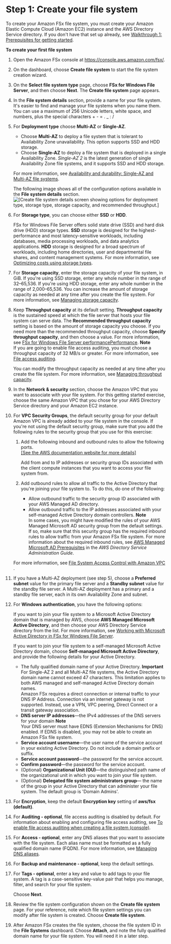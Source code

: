 # Step 1: Create your file system<a name="getting-started-step1"></a>

To create your Amazon FSx file system, you must create your Amazon Elastic Compute Cloud \(Amazon EC2\) instance and the AWS Directory Service directory\. If you don't have that set up already, see [Walkthrough 1: Prerequisites for getting started](walkthrough01-prereqs.md)\.

**To create your first file system**

1. Open the Amazon FSx console at [https://console\.aws\.amazon\.com/fsx/](https://console.aws.amazon.com/fsx/)\.

1. On the dashboard, choose **Create file system** to start the file system creation wizard\.

1. On the **Select file system type** page, choose **FSx for Windows File Server**, and then choose **Next**\. The **Create file system** page appears\.

1. In the **File system details** section, provide a name for your file system\. It's easier to find and manage your file systems when you name them\. You can use a maximum of 256 Unicode letters, white space, and numbers, plus the special characters \+ \- = \. \_ : /

1. For **Deployment type** choose **Multi\-AZ** or **Single\-AZ**\. 
   + Choose **Multi\-AZ** to deploy a file system that is tolerant to Availability Zone unavailability\. This option supports SSD and HDD storage\. 
   + Choose **Single\-AZ** to deploy a file system that is deployed in a single Availability Zone\. *Single\-AZ 2* is the latest generation of single Availability Zone file systems, and it supports SSD and HDD storage\.

   For more information, see [Availability and durability: Single\-AZ and Multi\-AZ file systems](high-availability-multiAZ.md)\.

   The following image shows all of the configuration options available in the **File system details** section\.   
![\[Create file system details screen showing options for deployment type, storage type, storage capacity, and recommended throughput.\]](http://docs.aws.amazon.com/fsx/latest/WindowsGuide/images/CreateFSxWindow-details.png)

1. For **Storage type**, you can choose either **SSD** or **HDD**\. 

   FSx for Windows File Server offers solid state drive \(SSD\) and hard disk drive \(HDD\) storage types\. **SSD** storage is designed for the highest\-performance and most latency\-sensitive workloads, including databases, media processing workloads, and data analytics applications\. **HDD** storage is designed for a broad spectrum of workloads, including home directories, user and departmental file shares, and content management systems\. For more information, see [Optimizing costs using storage types](optimize-fsx-costs.md#storage-type-options)\.

1. For **Storage capacity**, enter the storage capacity of your file system, in GiB\. If you're using SSD storage, enter any whole number in the range of 32–65,536\. If you're using HDD storage, enter any whole number in the range of 2,000–65,536\. You can increase the amount of storage capacity as needed at any time after you create the file system\. For more information, see [Managing storage capacity](managing-storage-capacity.md)\.

1. Keep **Throughput capacity** at its default setting\. **Throughput capacity** is the sustained speed at which the file server that hosts your file system can serve data\. The **Recommended throughput capacity** setting is based on the amount of storage capacity you choose\. If you need more than the recommended throughput capacity, choose **Specify throughput capacity**, and then choose a value\. For more information, see [FSx for Windows File Server performancePerformance](performance.md)\. 
**Note**  
If you are going to enable file access auditing, you must choose a throughput capacity of 32 MB/s or greater\. For more information, see [File access auditing](file-access-auditing.md)\.

   You can modify the throughput capacity as needed at any time after you create the file system\. For more information, see [Managing throughput capacity](managing-throughput-capacity.md)\.

1. In the **Network & security** section, choose the Amazon VPC that you want to associate with your file system\. For this getting started exercise, choose the same Amazon VPC that you chose for your AWS Directory Service directory and your Amazon EC2 instance\.

1. <a name="security_group_setup"></a>For **VPC Security Groups**, the default security group for your default Amazon VPC is already added to your file system in the console\. If you're not using the default security group, make sure that you add the following rules to the security group that you use for this exercise:

   1. Add the following inbound and outbound rules to allow the following ports\.    
[\[See the AWS documentation website for more details\]](http://docs.aws.amazon.com/fsx/latest/WindowsGuide/getting-started-step1.html)

      Add from and to IP addresses or security group IDs associated with the client compute instances that you want to access your file system from\.

   1. Add outbound rules to allow all traffic to the Active Directory that you're joining your file system to\. To do this, do one of the following:
      + Allow outbound traffic to the security group ID associated with your AWS Managed AD directory\. 
      + Allow outbound traffic to the IP addresses associated with your self\-managed Active Directory domain controllers\. 
**Note**  
In some cases, you might have modified the rules of your AWS Managed Microsoft AD security group from the default settings\. If so, make sure that this security group has the required inbound rules to allow traffic from your Amazon FSx file system\. For more information about the required inbound rules, see [AWS Managed Microsoft AD Prerequisites](https://docs.aws.amazon.com/directoryservice/latest/admin-guide/ms_ad_getting_started_prereqs.html) in the *AWS Directory Service Administration Guide*\.

   For more information, see [ File System Access Control with Amazon VPC ](limit-access-security-groups.md)\.

1. If you have a Multi\-AZ deployment \(see step 5\), choose a **Preferred subnet** value for the primary file server and a **Standby subnet** value for the standby file server\. A Multi\-AZ deployment has a primary and a standby file server, each in its own Availability Zone and subnet\. 

1. For **Windows authentication**, you have the following options:

   If you want to join your file system to a Microsoft Active Directory domain that is managed by AWS, choose **AWS Managed Microsoft Active Directory**, and then choose your AWS Directory Service directory from the list\. For more information, see [Working with Microsoft Active Directory in FSx for Windows File Server](aws-ad-integration-fsxW.md)\.

   If you want to join your file system to a self\-managed Microsoft Active Directory domain, choose **Self\-managed Microsoft Active Directory**, and provide the following details for your Active Directory\.
   + The fully qualified domain name of your Active Directory\.
**Important**  
For Single\-AZ 2 and all Multi\-AZ file systems, the Active Directory domain name cannot exceed 47 characters\. This limitation applies to both AWS managed and self\-managed Active Directory domain names\.  
Amazon FSx requires a direct connection or internal traffic to your DNS IP Address\. Connection via an internet gateway is not supported\. Instead, use a VPN, VPC peering, Direct Connect or a transit gateway association\.
   + **DNS server IP addresses**—the IPv4 addresses of the DNS servers for your domain
**Note**  
Your DNS server must have EDNS \(Extension Mechanisms for DNS\) enabled\. If EDNS is disabled, you may not be able to create an Amazon FSx file system\.
   + **Service account username**—the user name of the service account in your existing Active Directory\. Do not include a domain prefix or suffix\. 
   + **Service account password**—the password for the service account\.
   + **Confirm password**—the password for the service account\.
   + \(Optional\) **Organizational Unit \(OU\)**—the distinguished path name of the organizational unit in which you want to join your file system\.
   + \(Optional\) **Delegated file system administrators group**— the name of the group in your Active Directory that can administer your file system\. The default group is 'Domain Admins'\.

1. For **Encryption**, keep the default **Encryption key** setting of **aws/fsx \(default\)**\.

1. For **Auditing \- optional**, file access auditing is disabled by default\. For information about enabling and configuring file access auditing, see [To enable file access auditing when creating a file system \(console\)](file-access-auditing.md#faa-create-modify-config)\.

1. For **Access \- optional**, enter any DNS aliases that you want to associate with the file system\. Each alias name must be formatted as a fully qualified domain name \(FQDN\)\. For more information, see [Managing DNS aliases](managing-dns-aliases.md)\.

1. For **Backup and maintenance \- optional**, keep the default settings\.

1. For **Tags \- optional**, enter a key and value to add tags to your file system\. A tag is a case\-sensitive key\-value pair that helps you manage, filter, and search for your file system\. 

   Choose **Next**\.

1. Review the file system configuration shown on the **Create file system** page\. For your reference, note which file system settings you can modify after file system is created\. Choose **Create file system**\. 

1. After Amazon FSx creates the file system, choose the file system ID in the **File Systems** dashboard\. Choose **Attach**, and note the fully qualified domain name for your file system\. You will need it in a later step\.